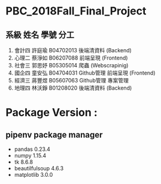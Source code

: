 # PBC_2018Fall_Final_Project



   系級   姓名   學號      分工
----------------------------------------
1. 會計四 許庭瑜 B04702013 後端清資料 (Backend)
2. 心理二 蔡淨如 B06207088 前端呈現 (Frontend)
3. 社會三 郭思妤 B05305014 爬蟲 (Webscrapinig)
4. 國企四 童安弘 B04704031 Github管理 前端呈現 (Frontend)
5. 經濟三 蔣豐煜 B05607063 Github管理 專案管理
6. 地理四 林沃錚 B01208020 後端清資料 (Backend)


# Package Version :
## pipenv package manager ##
 - pandas 0.23.4
 - numpy 1.15.4
 - tk 8.6.8
 - beautilfulsoup 4.6.3
 - matplotlib 3.0.0
 
 
